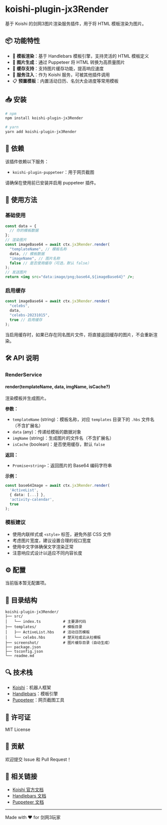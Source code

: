 # koishi-plugin-jx3Render

基于 Koishi 的剑网3图片渲染服务插件，用于将 HTML 模板渲染为图片。

## 📦 功能特性

- 🎨 **模板渲染**：基于 Handlebars 模板引擎，支持灵活的 HTML 模板定义
- 📸 **图片生成**：通过 Puppeteer 将 HTML 转换为高质量图片
- 💾 **缓存支持**：支持图片缓存功能，提高响应速度
- 🔌 **服务注入**：作为 Koishi 服务，可被其他插件调用
- 📋 **预置模板**：内置活动日历、名剑大会进度等常用模板

## 📥 安装

```bash
# npm
npm install koishi-plugin-jx3Render

# yarn
yarn add koishi-plugin-jx3Render
```

## 🔧 依赖

该插件依赖以下服务：

- `koishi-plugin-puppeteer`：用于网页截图

请确保在使用前已安装并启用 puppeteer 插件。

## 📖 使用方法

### 基础使用

```jsx
const data = {
  // 你的模板数据
};
// 渲染图片
const imageBase64 = await ctx.jx3Render.render(
  "templateName", // 模板名称
  data, // 模板数据
  "imageName", // 图片名称
  false // 是否使用缓存（可选，默认 false）
);
// 发送图片
return <img src="data:image/png;base64,${imageBase64}" />;
```

### 启用缓存

```typescript
const imageBase64 = await ctx.jx3Render.render(
  "celebs",
  data,
  "celebs-20231015",
  true // 启用缓存
);
```

当启用缓存时，如果已存在同名图片文件，将直接返回缓存的图片，不会重新渲染。

## 🛠 API 说明

### RenderService

#### render(templateName, data, imgName, isCache?)

渲染模板并生成图片。

**参数：**

- `templateName` (string)：模板名称，对应 `templates` 目录下的 `.hbs` 文件名（不含扩展名）
- `data` (any)：传递给模板的数据对象
- `imgName` (string)：生成图片的文件名（不含扩展名）
- `isCache` (boolean)：是否使用缓存，默认 `false`

**返回：**

- `Promise<string>`：返回图片的 Base64 编码字符串

**示例：**

```typescript
const base64Image = await ctx.jx3Render.render(
  'ActiveList',
  { data: [...] },
  'activity-calendar',
  true
);
```

### 模板建议

- 使用内联样式或 `<style>` 标签，避免外部 CSS 文件
- 考虑图片宽度，建议设置合理的视口宽度
- 使用中文字体确保文字渲染正常
- 注意响应式设计以适应不同内容长度

## ⚙️ 配置

当前版本暂无配置项。

## 📂 目录结构

```
koishi-plugin-jx3Render/
├── src/
│   └── index.ts          # 主要源代码
├── templates/            # 模板目录
│   ├── ActiveList.hbs    # 活动日历模板
│   └── celebs.hbs        # 楚天社或云从社模板
├── screenshot/           # 图片缓存目录（自动生成）
├── package.json
├── tsconfig.json
└── readme.md
```

## 🔍 技术栈

- [Koishi](https://koishi.chat/)：机器人框架
- [Handlebars](https://handlebarsjs.com/)：模板引擎
- [Puppeteer](https://pptr.dev/)：网页截图工具

## 📄 许可证

MIT License

## 🤝 贡献

欢迎提交 Issue 和 Pull Request！

## 📮 相关链接

- [Koishi 官方文档](https://koishi.chat/)
- [Handlebars 文档](https://handlebarsjs.com/)
- [Puppeteer 文档](https://pptr.dev/)

---

Made with ❤️ for 剑网3玩家
